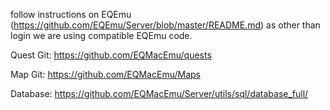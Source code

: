 follow instructions on EQEmu (https://github.com/EQEmu/Server/blob/master/README.md) as other than login we are using compatible EQEmu code.

Quest Git:
https://github.com/EQMacEmu/quests

Map Git:
https://github.com/EQMacEmu/Maps

Database:
https://github.com/EQMacEmu/Server/utils/sql/database_full/
